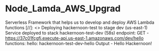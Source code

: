 # Node_Lamda_AWS_Upgrad
Serverless Framework that helps us to develop and deploy AWS Lambda functions
[//]: <> Deploying hackernoon-test to stage dev (us-east-1)
Service deployed to stack hackernoon-test-dev (58s)
endpoint: GET - https://37c01fcgfj.execute-api.us-east-1.amazonaws.com/dev/hello                     
functions:
hello: hackernoon-test-dev-hello
Output - Hello Hackernoon!
